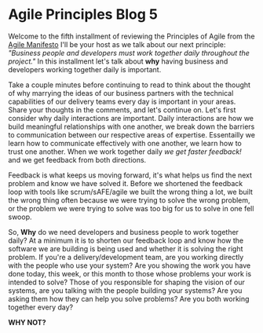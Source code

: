 # Agile Principles Blog 5

Welcome to the fifth installment of reviewing the Principles of Agile from the [Agile Manifesto](https://www.agilemanifesto.org) I'll be your host as we talk about our next principle:  _"Business people and developers must work together daily throughout the project."_ In this installment let's talk about **why** having business and developers working together daily is important.

Take a couple minutes before continuing to read to think about the thought of why marrying the ideas of our business partners with the technical capabilities of our delivery teams every day is important in your areas.  Share your thoughts in the comments, and let's continue on.  Let's first consider why daily interactions are important.  Daily interactions are how we build meaningful relationships with one another, we break down the barriers to communication between our respective areas of expertise.  Essentailly we learn how to communicate effectively with one another, we learn how to trust one another.  When we work together daily _we get faster feedback!_ and we get feedback from both directions.

Feedback is what keeps us moving forward, it's what helps us find the next problem and know we have solved it.  Before we shortened the feedback loop with tools like scrum/sAFE/agile we built the wrong thing a lot, we built the wrong thing often because we were trying to solve the wrong problem, or the problem we were trying to solve was too big for us to solve in one fell swoop.

So, **Why** do we need developers and business people to work together daily?  At a minimum it is to shorten our feedback loop and know how the software we are building is being used and whether it is solving the right problem.  If you're a delivery/development team, are you working directly with the people who use your system?  Are you showing the work you have done today, this week, or this month to those whose problems your work is intended to solve?  Those of you responsible for shaping the vision of our systems, are you talking with the people building your systems?  Are you asking them how they can help you solve problems?  Are you both working together every day?  

**WHY NOT?**